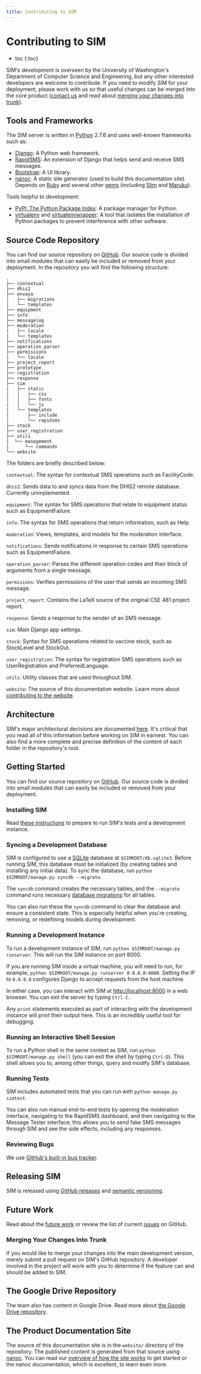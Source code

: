 ```yaml
---
title: Contributing to SIM
---
```


# Contributing to SIM

* toc
{:toc}

SIM's development is overseen by the University of Washington's Department of Computer Science and Engineering, but any other interested developers are welcome to contribute. If you need to modify SIM for your deployment, please work with us so that useful changes can be merged into the core product ([contact us](/about) and read about [merging your changes into trunk](#merging_your_changes_into_trunk)).

## Tools and Frameworks

The SIM server is written in [Python](https://www.python.org/) 2.7.6 and uses well-known frameworks such as:

* [Django](http://www.djangoproject.com): A Python web framework.
* [RapidSMS](http://www.rapidsms.org): An extension of Django that helps send and receive SMS messages.
* [Bootstrap](http://www.getbootstrap.com): A UI library.
* [nanoc](http://nanoc.ws/): A static site generator (used to build this documentation site). Depends on [Ruby](https://www.ruby-lang.org/en/) and several other [gems](http://guides.rubygems.org/) (including [Slim](http://slim-lang.com/) and [Maruku](http://maruku.rubyforge.org/maruku.html)).

Tools helpful to development:

* [PyPI: The Python Package Index](https://pypi.python.org/pypi/pip): A package manager for Python.
* [virtualenv](https://pypi.python.org/pypi/virtualenv) and [virtualenvwrapper](http://virtualenvwrapper.readthedocs.org/en/latest/index.html): A tool that isolates the installation of Python packages to prevent interference with other software.

## Source Code Repository

You can find our source repository on [GitHub](https://github.com/ireynolds/sms-immunization-manager). Our source code is divided into small modules that can easily be included or removed from your deployment. In the repository you will find the following structure:

    .
    ├── contextual
    ├── dhis2
    ├── envaya
    |   ├── migrations
    |   └── templates
    ├── equipment
    ├── info
    ├── messagelog
    ├── moderation
    |   ├── locale
    |   └── templates
    ├── notifications
    ├── operation_parser
    ├── permissions
    |   └── locale
    ├── project_report
    ├── prototype
    ├── registration
    ├── response
    ├── sim
    |   ├── static
    |   |   ├── css
    |   |   ├── fonts
    |   |   └── js
    |   └── templates
    |       ├── include
    |       └── rapidsms
    ├── stock
    ├── user_registration
    ├── utils
    |  └── management
    |      └── commands
    └── website

The folders are briefly described below:

`contextual`: The syntax for contextual SMS operations such as FacilityCode.

`dhis2`: Sends data to and syncs data from the DHIS2 remote database. Currently unimplemented.

`equipment`: The syntax for SMS operations that relate to equipment status such as EquipmentFailure.

`info`: The syntax for SMS operations that return information, such as Help.

`moderation`: Views, templates, and models for the moderation interface. 

`notifications`: Sends notifications in response to certain SMS operations such as EquipmentFailure.

`operation_parser`: Parses the different operation codes and their block of arguments from a single message.

`permisions`: Verifies permissions of the user that sends an incoming SMS message.

`project_report`: Contains the LaTeX source of the original CSE 481 project report.

`response`: Sends a response to the sender of an SMS message.

`sim`: Main Django app settings.

`stock`: Syntax for SMS operations related to vaccine stock, such as StockLevel and StockOut.

`user_registration`: The syntax for registration SMS operations such as UserRegistration and PreferredLanguage.

`utils`: Utility classes that are used throughout SIM.

`website`: The source of this documentation website. Learn more about [contributing to the website](docs).

## Architecture

SIM's major architectural decisions are documented [here](architecture). It's critical that you read all of this information before working on SIM in earnest. You can also find a more complete and precise definition of the content of each folder in the repository's root.

## Getting Started

You can find our source repository on [GitHub](https://github.com/ireynolds/sms-immunization-manager). Our source code is divided into small modules that can easily be included or removed from your deployment.

### Installing SIM

Read [these instructions](install) to prepare to run SIM's tests and a development instance.

### Syncing a Development Database

SIM is configured to use a [SQLite](http://www.sqlite.org/) database at `$SIMROOT/db.sqlite3`. Before running SIM, this database must be initialized (by creating tables and installing any initial data). To sync the database, run `python $SIMROOT/manage.py syncdb --migrate`.

The `syncdb` command creates the necessary tables, and the `--migrate` command runs necessary [database migrations](http://south.readthedocs.org/en/latest/tutorial/part1.html#changing-the-model) for all tables.

You can also run these the `syncdb` command to clear the database and ensure a consistent state. This is especially helpful when you're creating, removing, or redefining models during development.

### Running a Development Instance

To run a development instance of SIM, run `python $SIMROOT/manage.py runserver`. This will run the SIM instance on port 8000.

If you are running SIM inside a virtual machine, you will need to run, for example, `python $SIMROOT/manage.py runserver 0.0.0.0:8000`. Setting the IP to `0.0.0.0` configures Django to accept requests from the host machine. 

In either case, you can interact with SIM at [http://localhost:8000](http://localhost:8000) in a web browser. You can exit the server by typing `Ctrl-C`. 

Any `print` statements executed as part of interacting with the development instance will print their output here. This is an incredibly useful tool for debugging.

### Running an Interactive Shell Session

To run a Python shell in the same context as SIM, run `python $SIMROOT/manage.py shell` (you can exit the shell by typing `Ctrl-D`). This shell allows you to, among other things, query and modify SIM's database.

### Running Tests

SIM includes automated tests that you can run with `python manage.py simtest`. 

You can also run manual end-to-end tests by opening the moderation interface, navigating to the RapidSMS dashboard, and then navigating to the Message Tester interface; this allows you to send fake SMS messages through SIM and see the side effects, including any responses.

### Reviewing Bugs

We use [GitHub's built-in bug tracker](https://github.com/ireynolds/sms-immunization-manager/issues?state=open).

## Releasing SIM

SIM is released using [GitHub releases](https://github.com/ireynolds/sms-immunization-manager/releases) and [semantic versioning](http://semver.org/).

## Future Work

Read about the [future work](future-work) or review the list of current [issues](https://github.com/ireynolds/sms-immunization-manager/issues?state=open) on GitHub.

### Merging Your Changes Into Trunk

If you would like to merge your changes into the main development version, merely submit a pull request on SIM's GitHub repository. A developer involved in the project will work with you to determine if the feature can and should be added to SIM.

## The Google Drive Repository

The team also has content in Google Drive. Read more about [the Google Drive repository](google-drive).

## The Product Documentation Site

The source of this documentation site is in the `website/` directory of the repository. The published content is generated from that source using [nanoc](http://nanoc.ws/). You can read our [overview of how the site works](docs) to get started or the nanoc documentation, which is excellent, to learn even more. 